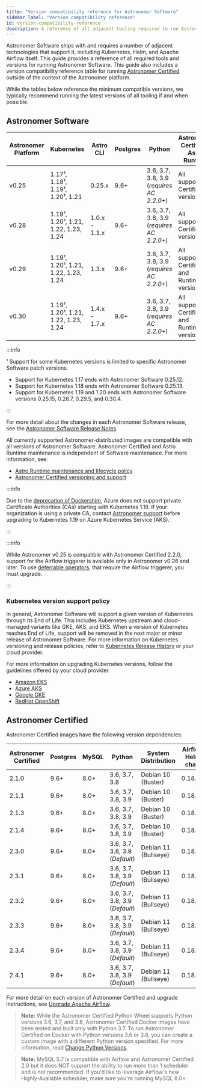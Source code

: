 ```yaml
---
title: "Version compatibility reference for Astronomer Software"
sidebar_label: "Version compatibility reference"
id: version-compatibility-reference
description: A reference of all adjacent tooling required to run Astronomer Software and corresponding version compatibility.
---
```


Astronomer Software ships with and requires a number of adjacent technologies that support it, including Kubernetes, Helm, and Apache Airflow itself. This guide provides a reference of all required tools and versions for running Astronomer Software. This guide also includes a version compatibility reference table for running [Astronomer Certified](image-architecture.md) outside of the context of the Astronomer platform.

While the tables below reference the minimum compatible versions, we typically recommend running the latest versions of all tooling if and when possible.

## Astronomer Software

<!--- Version-specific -->

| Astronomer Platform | Kubernetes             | Astro CLI     | Postgres | Python                                    | Astronomer Certified / Astro Runtime         | Helm |
| ------------------- | ---------------------- | ------------- | -------- | ----------------------------------------- | -------------------------------------------- | ---- |
| v0.25               | 1.17¹, 1.18¹, 1.19¹, 1.20¹, 1.21       | 0.25.x        | 9.6+     | 3.6, 3.7, 3.8, 3.9 (_requires AC 2.2.0+_) | All supported Certified versions*            | 3.6  |
| v0.28               | 1.19¹, 1.20¹, 1.21, 1.22, 1.23, 1.24 | 1.0.x - 1.1.x | 9.6+     | 3.6, 3.7, 3.8, 3.9 (_requires AC 2.2.0+_) | All supported Certified versions             | 3.6  |
| v0.29               | 1.19¹, 1.20¹, 1.21, 1.22, 1.23, 1.24 | 1.3.x         | 9.6+     | 3.6, 3.7, 3.8, 3.9 (_requires AC 2.2.0+_) | All supported Certified and Runtime versions | 3.6  |
| v0.30               | 1.19¹, 1.20¹, 1.21, 1.22, 1.23, 1.24 | 1.4.x - 1.7.x | 9.6+     | 3.6, 3.7, 3.8, 3.9 (_requires AC 2.2.0+_) | All supported Certified and Runtime versions | 3.6  |

:::info

¹ Support for some Kubernetes versions is limited to specific Astronomer Software patch versions.

- Support for Kubernetes 1.17 ends with Astronomer Software 0.25.12.
- Support for Kubernetes 1.18 ends with Astronomer Software 0.25.13.
- Support for Kubernetes 1.19 and 1.20 ends with Astronomer Software versions 0.25.15, 0.28.7, 0.29.5, and 0.30.4.

:::

For more detail about the changes in each Astronomer Software release, see the [Astronomer Software Release Notes](release-notes.md).

All currently supported Astronomer-distributed images are compatible with all versions of Astronomer Software. Astronomer Certified and Astro Runtime maintenance is independent of Software maintenance. For more information, see:

- [Astro Runtime maintenance and lifecycle policy](runtime-version-lifecycle-policy.md)
- [Astronomer Certified versioning and support](ac-support-policy.md)

:::info

Due to the [deprecation of Dockershim](https://kubernetes.io/blog/2020/12/02/dockershim-faq/), Azure does not support private Certificate Authorities (CAs) starting with Kubernetes 1.19. If your organization is using a private CA, contact [Astronomer support](https://support.astronomer.io) before upgrading to Kubernetes 1.19 on Azure Kubernetes Service (AKS).

:::

:::info

While Astronomer v0.25 is compatible with Astronomer Certified 2.2.0, support for the Airflow triggerer is available only in Astronomer v0.26 and later. To use [deferrable operators](https://airflow.apache.org/docs/apache-airflow/stable/concepts/deferring.html), that require the Airflow triggerer, you must upgrade.

:::

### Kubernetes version support policy

In general, Astronomer Software will support a given version of Kubernetes through its End of Life. This includes Kubernetes upstream and cloud-managed variants like GKE, AKS, and EKS. When a version of Kubernetes reaches End of Life, support will be removed in the next major or minor release of Astronomer Software. For more information on Kubernetes versioning and release policies, refer to [Kubernetes Release History](https://kubernetes.io/releases/) or your cloud provider.

For more information on upgrading Kubernetes versions, follow the guidelines offered by your cloud provider.

- [Amazon EKS](https://docs.aws.amazon.com/eks/latest/userguide/update-cluster.html)
- [Azure AKS](https://docs.microsoft.com/en-us/azure/aks/upgrade-cluster)
- [Google GKE](https://cloud.google.com/kubernetes-engine/docs/concepts/cluster-upgrades)
- [RedHat OpenShift](https://access.redhat.com/documentation/en-us/openshift_container_platform/4.11/html/updating_clusters/index)

## Astronomer Certified

Astronomer Certified images have the following version dependencies:

| Astronomer Certified | Postgres | MySQL | Python                         | System Distribution  | Airflow Helm chart |
| -------------------- | -------- | ----- | ------------------------------ | -------------------- | ------------------ |
| 2.1.0                | 9.6+     | 8.0+  | 3.6, 3.7, 3.8                  | Debian 10 (Buster)   | 0.18.6+            |
| 2.1.1                | 9.6+     | 8.0+  | 3.6, 3.7, 3.8, 3.9             | Debian 10 (Buster)   | 0.18.6+            |
| 2.1.3                | 9.6+     | 8.0+  | 3.6, 3.7, 3.8, 3.9             | Debian 10 (Buster)   | 0.18.6+            |
| 2.1.4                | 9.6+     | 8.0+  | 3.6, 3.7, 3.8, 3.9             | Debian 10 (Buster)   | 0.18.6+            |
| 2.3.0                | 9.6+     | 8.0+  | 3.6, 3.7, 3.8, 3.9 (_Default_) | Debian 11 (Bullseye) | 0.18.6+            |
| 2.3.1                | 9.6+     | 8.0+  | 3.6, 3.7, 3.8, 3.9 (_Default_) | Debian 11 (Bullseye) | 0.18.6+            |
| 2.3.2                | 9.6+     | 8.0+  | 3.6, 3.7, 3.8, 3.9 (_Default_) | Debian 11 (Bullseye) | 0.18.6+            |
| 2.3.3                | 9.6+     | 8.0+  | 3.6, 3.7, 3.8, 3.9 (_Default_) | Debian 11 (Bullseye) | 0.18.6+            |
| 2.3.4                | 9.6+     | 8.0+  | 3.6, 3.7, 3.8, 3.9 (_Default_) | Debian 11 (Bullseye) | 0.18.6+            |
| 2.4.1                | 9.6+     | 8.0+  | 3.6, 3.7, 3.8, 3.9 (_Default_) | Debian 11 (Bullseye) | 0.18.6+            |

For more detail on each version of Astronomer Certified and upgrade instructions, see [Upgrade Apache Airflow](manage-airflow-versions.md).

> **Note:** While the Astronomer Certified Python Wheel supports Python versions 3.6, 3.7, and 3.8, Astronomer Certified Docker images have been tested and built only with Python 3.7. To run Astronomer Certified on Docker with Python versions 3.6 or 3.8, you can create a custom image with a different Python version specified. For more information, read [Change Python Versions](customize-image.md#build-with-a-different-python-version).

> **Note:** MySQL 5.7 is compatible with Airflow and Astronomer Certified 2.0 but it does NOT support the ability to run more than 1 scheduler and is not recommended. If you'd like to leverage Airflow's new Highly-Available scheduler, make sure you're running MySQL 8.0+.
